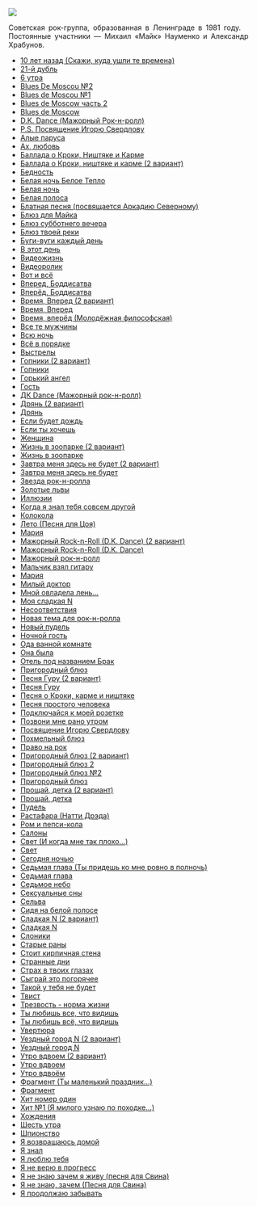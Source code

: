 ![](/songs/жзи/Зоопарк/zoopark.jpg)  

Советская рок-группа, образованная в Ленинграде в 1981 году. Постоянные участники — Михаил «Майк» Науменко и Александр Храбунов.

* [10 лет назад (Скажи, куда ушли те времена)](/songs/жзи/Зоопарк/10%20лет%20назад%20(Скажи,%20куда%20ушли%20те%20времена))
* [21-й дубль](/songs/жзи/Зоопарк/21-й%20дубль)
* [6 утра](/songs/жзи/Зоопарк/6%20утра)
* [Blues De Moscou №2](/songs/жзи/Зоопарк/Blues%20De%20Moscou%20№2)
* [Blues de Moscou №1](/songs/жзи/Зоопарк/Blues%20de%20Moscou%20№1)
* [Blues de Moscow часть 2](/songs/жзи/Зоопарк/Blues%20de%20Moscow%20часть%202)
* [Blues de Moscow](/songs/жзи/Зоопарк/Blues%20de%20Moscow)
* [D.K. Dance (Мажорный Рок-н-ролл)](/songs/жзи/Зоопарк/D.K.%20Dance%20(Мажорный%20Рок-н-ролл))
* [P.S. Посвящение Игорю Свердлову](/songs/жзи/Зоопарк/P.S.%20Посвящение%20Игорю%20Свердлову)
* [Алые паруса](/songs/жзи/Зоопарк/Алые%20паруса)
* [Ах, любовь](/songs/жзи/Зоопарк/Ах,%20любовь)
* [Баллада о Кроки, Ништяке и Карме](/songs/жзи/Зоопарк/Баллада%20о%20Кроки,%20Ништяке%20и%20Карме)
* [Баллада о Кроки, ништяке и карме (2 вариант)](/songs/жзи/Зоопарк/Баллада%20о%20Кроки,%20ништяке%20и%20карме%20(2%20вариант))
* [Бедность](/songs/жзи/Зоопарк/Бедность)
* [Белая ночь Белое Тепло](/songs/жзи/Зоопарк/Белая%20ночь%20Белое%20Тепло)
* [Белая ночь](/songs/жзи/Зоопарк/Белая%20ночь)
* [Белая полоса](/songs/жзи/Зоопарк/Белая%20полоса)
* [Блатная песня (посвящается Аркадию Северному)](/songs/жзи/Зоопарк/Блатная%20песня%20(посвящается%20Аркадию%20Северному))
* [Блюз для Майка](/songs/жзи/Зоопарк/Блюз%20для%20Майка)
* [Блюз субботнего вечера](/songs/жзи/Зоопарк/Блюз%20субботнего%20вечера)
* [Блюз твоей реки](/songs/жзи/Зоопарк/Блюз%20твоей%20реки)
* [Буги-вуги каждый день](/songs/жзи/Зоопарк/Буги-вуги%20каждый%20день)
* [В этот день](/songs/жзи/Зоопарк/В%20этот%20день)
* [Видеожизнь](/songs/жзи/Зоопарк/Видеожизнь)
* [Видеоролик](/songs/жзи/Зоопарк/Видеоролик)
* [Вот и всё](/songs/жзи/Зоопарк/Вот%20и%20всё)
* [Вперед, Боддисатва](/songs/жзи/Зоопарк/Вперед,%20Боддисатва)
* [Вперёд, Боддисатва](/songs/жзи/Зоопарк/Вперёд,%20Боддисатва)
* [Время, Вперед (2 вариант)](/songs/жзи/Зоопарк/Время,%20Вперед%20(2%20вариант))
* [Время, Вперед](/songs/жзи/Зоопарк/Время,%20Вперед)
* [Время, вперёд (Молодёжная философская)](/songs/жзи/Зоопарк/Время,%20вперёд%20(Молодёжная%20философская))
* [Все те мужчины](/songs/жзи/Зоопарк/Все%20те%20мужчины)
* [Всю ночь](/songs/жзи/Зоопарк/Всю%20ночь)
* [Всё в порядке](/songs/жзи/Зоопарк/Всё%20в%20порядке)
* [Выстрелы](/songs/жзи/Зоопарк/Выстрелы)
* [Гопники (2 вариант)](/songs/жзи/Зоопарк/Гопники%20(2%20вариант))
* [Гопники](/songs/жзи/Зоопарк/Гопники)
* [Горький ангел](/songs/жзи/Зоопарк/Горький%20ангел)
* [Гость](/songs/жзи/Зоопарк/Гость)
* [ДК Dance (Мажорный рок-н-ролл)](/songs/жзи/Зоопарк/ДК%20Dance%20(Мажорный%20рок-н-ролл))
* [Дрянь (2 вариант)](/songs/жзи/Зоопарк/Дрянь%20(2%20вариант))
* [Дрянь](/songs/жзи/Зоопарк/Дрянь)
* [Если будет дождь](/songs/жзи/Зоопарк/Если%20будет%20дождь)
* [Если ты хочешь](/songs/жзи/Зоопарк/Если%20ты%20хочешь)
* [Женщина](/songs/жзи/Зоопарк/Женщина)
* [Жизнь в зоопарке (2 вариант)](/songs/жзи/Зоопарк/Жизнь%20в%20зоопарке%20(2%20вариант))
* [Жизнь в зоопарке](/songs/жзи/Зоопарк/Жизнь%20в%20зоопарке)
* [Завтра меня здесь не будет (2 вариант)](/songs/жзи/Зоопарк/Завтра%20меня%20здесь%20не%20будет%20(2%20вариант))
* [Завтра меня здесь не будет](/songs/жзи/Зоопарк/Завтра%20меня%20здесь%20не%20будет)
* [Звезда рок-н-ролла](/songs/жзи/Зоопарк/Звезда%20рок-н-ролла)
* [Золотые львы](/songs/жзи/Зоопарк/Золотые%20львы)
* [Иллюзии](/songs/жзи/Зоопарк/Иллюзии)
* [Когда я знал тебя совсем другой](/songs/жзи/Зоопарк/Когда%20я%20знал%20тебя%20совсем%20другой)
* [Колокола](/songs/жзи/Зоопарк/Колокола)
* [Лето (Песня для Цоя)](/songs/жзи/Зоопарк/Лето%20(Песня%20для%20Цоя))
* [Мapия](/songs/жзи/Зоопарк/Мapия)
* [Мажорный Rock-n-Roll (D.K. Dance) (2 вариант)](/songs/жзи/Зоопарк/Мажорный%20Rock-n-Roll%20(D.K.%20Dance)%20(2%20вариант))
* [Мажорный Rock-n-Roll (D.K. Dance)](/songs/жзи/Зоопарк/Мажорный%20Rock-n-Roll%20(D.K.%20Dance))
* [Мажорный рок-н-ролл](/songs/жзи/Зоопарк/Мажорный%20рок-н-ролл)
* [Мальчик взял гитару](/songs/жзи/Зоопарк/Мальчик%20взял%20гитару)
* [Мария](/songs/жзи/Зоопарк/Мария)
* [Милый доктор](/songs/жзи/Зоопарк/Милый%20доктор)
* [Мной овладела лень...](/songs/жзи/Зоопарк/Мной%20овладела%20лень...)
* [Моя сладкая N](/songs/жзи/Зоопарк/Моя%20сладкая%20N)
* [Несоответствия](/songs/жзи/Зоопарк/Несоответствия)
* [Новая тема для рок-н-ролла](/songs/жзи/Зоопарк/Новая%20тема%20для%20рок-н-ролла)
* [Новый пудель](/songs/жзи/Зоопарк/Новый%20пудель)
* [Ночной гость](/songs/жзи/Зоопарк/Ночной%20гость)
* [Ода ванной комнате](/songs/жзи/Зоопарк/Ода%20ванной%20комнате)
* [Она была](/songs/жзи/Зоопарк/Она%20была)
* [Отель под названием Брак](/songs/жзи/Зоопарк/Отель%20под%20названием%20Брак)
* [Пpигоpодный блюз](/songs/жзи/Зоопарк/Пpигоpодный%20блюз)
* [Песня Гуру (2 вариант)](/songs/жзи/Зоопарк/Песня%20Гуру%20(2%20вариант))
* [Песня Гуру](/songs/жзи/Зоопарк/Песня%20Гуру)
* [Песня о Кроки, карме и ништяке](/songs/жзи/Зоопарк/Песня%20о%20Кроки,%20карме%20и%20ништяке)
* [Песня простого человека](/songs/жзи/Зоопарк/Песня%20простого%20человека)
* [Подключайся к моей розетке](/songs/жзи/Зоопарк/Подключайся%20к%20моей%20розетке)
* [Позвони мне рано утром](/songs/жзи/Зоопарк/Позвони%20мне%20рано%20утром)
* [Посвящение Игорю Свердлову](/songs/жзи/Зоопарк/Посвящение%20Игорю%20Свердлову)
* [Похмельный блюз](/songs/жзи/Зоопарк/Похмельный%20блюз)
* [Право на рок](/songs/жзи/Зоопарк/Право%20на%20рок)
* [Пригородный блюз (2 вариант)](/songs/жзи/Зоопарк/Пригородный%20блюз%20(2%20вариант))
* [Пригородный блюз 2](/songs/жзи/Зоопарк/Пригородный%20блюз%202)
* [Пригородный блюз №2](/songs/жзи/Зоопарк/Пригородный%20блюз%20№2)
* [Пригородный блюз](/songs/жзи/Зоопарк/Пригородный%20блюз)
* [Прощай, детка (2 вариант)](/songs/жзи/Зоопарк/Прощай,%20детка%20(2%20вариант))
* [Прощай, детка](/songs/жзи/Зоопарк/Прощай,%20детка)
* [Пудель](/songs/жзи/Зоопарк/Пудель)
* [Растафара (Натти Дрэда)](/songs/жзи/Зоопарк/Растафара%20(Натти%20Дрэда))
* [Ром и пепси-кола](/songs/жзи/Зоопарк/Ром%20и%20пепси-кола)
* [Салоны](/songs/жзи/Зоопарк/Салоны)
* [Свет (И когда мне так плохо...)](/songs/жзи/Зоопарк/Свет%20(И%20когда%20мне%20так%20плохо...))
* [Свет](/songs/жзи/Зоопарк/Свет)
* [Сегодня ночью](/songs/жзи/Зоопарк/Сегодня%20ночью)
* [Седьмая глава (Ты придешь ко мне ровно в полночь)](/songs/жзи/Зоопарк/Седьмая%20глава%20(Ты%20придешь%20ко%20мне%20ровно%20в%20полночь))
* [Седьмая глава](/songs/жзи/Зоопарк/Седьмая%20глава)
* [Седьмое небо](/songs/жзи/Зоопарк/Седьмое%20небо)
* [Сексуальные сны](/songs/жзи/Зоопарк/Сексуальные%20сны)
* [Сельва](/songs/жзи/Зоопарк/Сельва)
* [Сидя на белой полосе](/songs/жзи/Зоопарк/Сидя%20на%20белой%20полосе)
* [Сладкая N (2 вариант)](/songs/жзи/Зоопарк/Сладкая%20N%20(2%20вариант))
* [Сладкая N](/songs/жзи/Зоопарк/Сладкая%20N)
* [Слоники](/songs/жзи/Зоопарк/Слоники)
* [Старые раны](/songs/жзи/Зоопарк/Старые%20раны)
* [Стоит кирпичная стена](/songs/жзи/Зоопарк/Стоит%20кирпичная%20стена)
* [Странные дни](/songs/жзи/Зоопарк/Странные%20дни)
* [Страх в твоих глазах](/songs/жзи/Зоопарк/Страх%20в%20твоих%20глазах)
* [Сыграй это погорячее](/songs/жзи/Зоопарк/Сыграй%20это%20погорячее)
* [Такой у тебя не будет](/songs/жзи/Зоопарк/Такой%20у%20тебя%20не%20будет)
* [Твист](/songs/жзи/Зоопарк/Твист)
* [Трезвость - норма жизни](/songs/жзи/Зоопарк/Трезвость%20-%20норма%20жизни)
* [Ты любишь все, что видишь](/songs/жзи/Зоопарк/Ты%20любишь%20все,%20что%20видишь)
* [Ты любишь всё, что видишь](/songs/жзи/Зоопарк/Ты%20любишь%20всё,%20что%20видишь)
* [Увертюра](/songs/жзи/Зоопарк/Увертюра)
* [Уездный город N (2 вариант)](/songs/жзи/Зоопарк/Уездный%20город%20N%20(2%20вариант))
* [Уездный город N](/songs/жзи/Зоопарк/Уездный%20город%20N)
* [Утро вдвоем (2 вариант)](/songs/жзи/Зоопарк/Утро%20вдвоем%20(2%20вариант))
* [Утро вдвоем](/songs/жзи/Зоопарк/Утро%20вдвоем)
* [Утро вдвоём](/songs/жзи/Зоопарк/Утро%20вдвоём)
* [Фрагмент (Ты маленький праздник...)](/songs/жзи/Зоопарк/Фрагмент%20(Ты%20маленький%20праздник...))
* [Фрагмент](/songs/жзи/Зоопарк/Фрагмент)
* [Хит номер один](/songs/жзи/Зоопарк/Хит%20номер%20один)
* [Хит №1 (Я милого узнаю по походке...)](/songs/жзи/Зоопарк/Хит%20№1%20(Я%20милого%20узнаю%20по%20походке...))
* [Хождения](/songs/жзи/Зоопарк/Хождения)
* [Шесть утра](/songs/жзи/Зоопарк/Шесть%20утра)
* [Шпионство](/songs/жзи/Зоопарк/Шпионство)
* [Я возвращаюсь домой](/songs/жзи/Зоопарк/Я%20возвращаюсь%20домой)
* [Я знал](/songs/жзи/Зоопарк/Я%20знал)
* [Я люблю тебя](/songs/жзи/Зоопарк/Я%20люблю%20тебя)
* [Я не верю в прогресс](/songs/жзи/Зоопарк/Я%20не%20верю%20в%20прогресс)
* [Я не знаю зачем я живу (песня для Свина)](/songs/жзи/Зоопарк/Я%20не%20знаю%20зачем%20я%20живу%20(песня%20для%20Свина))
* [Я не знаю, зачем (Песня для Свина)](/songs/жзи/Зоопарк/Я%20не%20знаю,%20зачем%20(Песня%20для%20Свина))
* [Я продолжаю забывать](/songs/жзи/Зоопарк/Я%20продолжаю%20забывать)